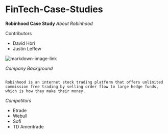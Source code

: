 # FinTech-Case-Studies

**Robinhood Case Study**
*About Robinhood*

Contributors
- David Hori
- Justin Leffew


![markdown-image-link](https://9to5mac.com/wp-content/uploads/sites/6/2021/01/Robinhood-app-controversy.jpg?quality=82&strip=all.jpg)

*Company Background*

```

Robinhood is an internet stock trading platform that offers unlimited commission free trading by selling order flow to large hedge funds, which is how they make their money. 
```

*Competitors*



* Etrade
* Webull
* Sofi
* TD Ameritrade


